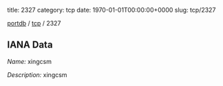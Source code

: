 title: 2327
category: tcp
date: 1970-01-01T00:00:00+0000
slug: tcp/2327

[portdb](/) / [tcp](/category/tcp.html) / 2327


## IANA Data

_Name:_ xingcsm

_Description:_ xingcsm

